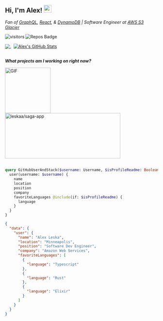 ## Hi, I'm Alex! <img src="https://emojis.slackmojis.com/emojis/images/1570211625/6611/wave-animated.gif?1570211625" width="25px">

<p>
  <em>
    Fan of <a href="https://graphql.org/">GraphQL</a>, <a href="https://reactjs.org/">React</a>, & <a href="https://aws.amazon.com/dynamodb/">DynamoDB</a> | Software Engineer at <a href="https://aws.amazon.com/s3/storage-classes/glacier/"> AWS S3 Glacier</a> 
  </em>
</p>

![visitors](https://visitor-badge.glitch.me/badge?page_id=leskaa.leskaa)
![Repos Badge](https://badges.pufler.dev/repos/leskaa)

<a href="https://github.com/leskaa/leskaa">
  <img align="center" src="https://github-readme-stats.vercel.app/api/top-langs/?username=leskaa&layout=compact&hide=Processing,Less,SCSS,Dockerfile,HTML&langs_count=10&title_color=FCE4EC&icon_color=F186C0&&text_color=E0F7FA&bg_color=25,00132C,003247" />
</a>
&nbsp;
<a href="https://github.com/leskaa/leskaa">
  <img align="center" src="https://github-readme-stats.vercel.app/api?username=leskaa&show_icons=false&count_private=true&hide=stars&show_icons=true&line_height=29&hide_rank=true&include_all_commits=true&title_color=FCE4EC&icon_color=F186C0&&text_color=E0F7FA&bg_color=25,00132C,003247" alt="Alex's GitHub Stats" />
</a>

<br> 
<br> 

<p>
  <em><b>
    What projects am I working on right now?
  </em></b>
</p>
<img align="left"  alt="GIF" src="https://media3.giphy.com/media/jsI8nBXJl6s7r7iuJ5/giphy.gif" height="150px" />
<a href="https://github.com/leskaa/saga-app">
  <img align="center" src="https://github-readme-stats.vercel.app/api/pin/?username=leskaa&repo=saga-app&show_owner=true&title_color=FCE4EC&icon_color=F186C0&&text_color=E0F7FA&bg_color=25,00132C,003247" alt="leskaa/saga-app" width="380px" height="150px" />
</a>

<br> 
<br> 

```graphql
query GitHubUserAndStack($username: Username, $isProfileReadme: Boolean!) {
  user(username: $username) {
    name
    location
    position
    company
    favoriteLanguages @include(if: $isProfileReadme) {
      language
    }
  }
}
```

```json
{
  "data": {
    "user": {
      "name": "Alex Leska",
      "location": "Minneapolis",
      "position": "Software Dev Engineer",
      "company": "Amazon Web Services",
      "favoriteLanguages": [
        {
          "language": "Typescript"
        },
        {
          "language": "Rust"
        },
        {
          "language": "Elixir"
        }
      ]
    }
  }
}
```

<!--
**leskaa/leskaa** is a ✨ _special_ ✨ repository because its `README.md` (this file) appears on your GitHub profile.

Here are some ideas to get you started:

- 🔭 I’m currently working on ...
- 🌱 I’m currently learning ...
- 👯 I’m looking to collaborate on ...
- 🤔 I’m looking for help with ...
- 💬 Ask me about ...
- 📫 How to reach me: ...
- 😄 Pronouns: ...
- ⚡ Fun fact: ...
-->
